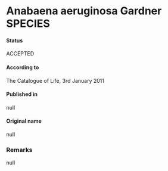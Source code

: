 Anabaena aeruginosa Gardner SPECIES
=======

#### Status
ACCEPTED

#### According to
The Catalogue of Life, 3rd January 2011

#### Published in
null

#### Original name
null

### Remarks
null